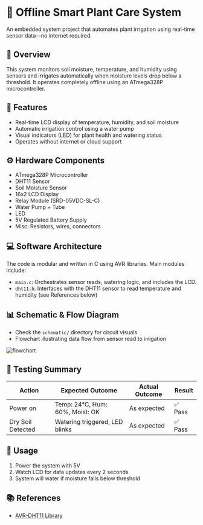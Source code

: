 # 🌿 Offline Smart Plant Care System

An embedded system project that automates plant irrigation using real-time sensor data—no internet required.

## 🚀 Overview

This system monitors soil moisture, temperature, and humidity using sensors and irrigates automatically when moisture levels drop below a threshold. It operates completely offline using an ATmega328P microcontroller.

## 🌱 Features

- Real-time LCD display of temperature, humidity, and soil moisture
- Automatic irrigation control using a water pump
- Visual indicators (LED) for plant health and watering status
- Operates without internet or cloud support

## ⚙️ Hardware Components

- ATmega328P Microcontroller
- DHT11 Sensor
- Soil Moisture Sensor
- 16x2 LCD Display
- Relay Module (SRD-05VDC-SL-C)
- Water Pump + Tube
- LED
- 5V Regulated Battery Supply
- Misc: Resistors, wires, connectors

## 💻 Software Architecture

The code is modular and written in C using AVR libraries. Main modules include:

- `main.c`: Orchestrates sensor reads, watering logic, and includes the LCD.
- `dht11.h`: Interfaces with the DHT11 sensor to read temperature and humidity (see References below)


## 📊 Schematic & Flow Diagram

- Check the `schematic/` directory for circuit visuals
- Flowchart illustrating data flow from sensor read to irrigation

![flowchart](https://github.com/user-attachments/assets/897b4dd5-ed84-466d-8965-9790ccb5632f)


## 🧪 Testing Summary

| Action                     | Expected Outcome                   | Actual Outcome | Result |
|---------------------------|------------------------------------|----------------|--------|
| Power on                  | Temp: 24°C, Hum: 60%, Moist: OK     | As expected    | ✅ Pass |
| Dry Soil Detected         | Watering triggered, LED blinks     | As expected    | ✅ Pass |

## 📌 Usage

1. Power the system with 5V
2. Watch LCD for data updates every 2 seconds
3. System will water if moisture falls below threshold

## 📚 References

- [AVR-DHT11 Library](https://github.com/ryanj1234/AVR-DHT11)

